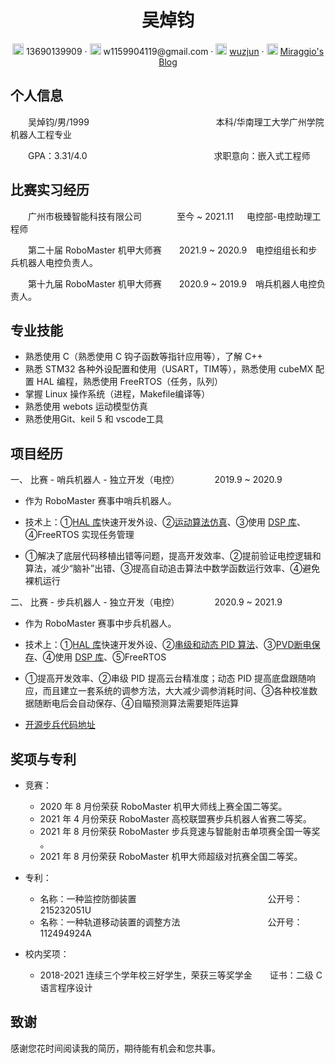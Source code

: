  <center>
     <h1>吴焯钧</h1>
     <div>
         <span>
             <img src="assets/phone-solid.svg" width="18px">
             13690139909
         </span>
         ·
         <span>
             <img src="assets/envelope-solid.svg" width="18px">
             w1159904119@gmail.com
         </span>
         ·
         <span>
             <img src="assets/github-brands.svg" width="18px">
             <a href="https://github.com/wuzjun">wuzjun</a>
         </span>
         ·
         <span>
             <img src="assets/rss-solid.svg" width="18px">
             <a href="https://lapzjfit.site">Miraggio's Blog</a>
         </span>
     </div>
 </center>

## 个人信息 

&emsp;&emsp;吴焯钧/男/1999&emsp;&emsp;&emsp;&emsp;&emsp;&emsp;&emsp;&emsp;&emsp;&emsp;&emsp;&emsp;&emsp;&emsp;&ensp;本科/华南理工大学广州学院机器人工程专业

&emsp;&emsp;GPA：3.31/4.0&emsp;&emsp;&emsp;&emsp;&emsp;&emsp;&emsp;&emsp;&emsp;&emsp;&emsp;&emsp;&emsp;&emsp;&ensp;求职意向：嵌入式工程师

## 比赛实习经历

&emsp;&emsp;广州市极臻智能科技有限公司&emsp;&emsp;&emsp;&emsp;至今 ~ 2021.11&emsp;&ensp;电控部-电控助理工程师

&emsp;&emsp;第二十届 RoboMaster 机甲大师赛&ensp;&ensp;&ensp;&ensp;2021.9 ~ 2020.9&emsp;电控组组长和步兵机器人电控负责人。

&emsp;&emsp;第十九届 RoboMaster 机甲大师赛&ensp;&ensp;&ensp;&ensp;2020.9 ~ 2019.9&emsp;哨兵机器人电控负责人。

## 专业技能

- 熟悉使用 C（熟悉使用 C 钩子函数等指针应用等），了解 C++
- 熟悉 STM32 各种外设配置和使用（USART，TIM等），熟悉使用 cubeMX 配置 HAL 编程，熟悉使用 FreeRTOS（任务，队列）
- 掌握 Linux 操作系统（进程，Makefile编译等）
- 熟悉使用 webots 运动模型仿真
- 熟悉使用Git、keil 5 和 vscode工具

## 项目经历

一、 比赛 - 哨兵机器人 - 独立开发（电控）&emsp;&emsp;&emsp;&emsp;2019.9 ~ 2020.9

- 作为 RoboMaster 赛事中哨兵机器人。

- 技术上：①[HAL 库](https://lapzjfit.site/post/cubeMX%2FcubeMX%E5%BA%8F%E7%AB%A0)快速开发外设、②[运动算法仿真](https://github.com/wuzjun/2020RM_Sentry)、③使用 [DSP 库](https://lapzjfit.site/post/cubeMX%2FcubeMX-DSP%2FDSP)、④FreeRTOS 实现任务管理

- ①解决了底层代码移植出错等问题，提高开发效率、②提前验证电控逻辑和算法，减少“脑补”出错、③提高自动追击算法中数学函数运行效率、④避免裸机运行

二、 比赛 - 步兵机器人 - 独立开发（电控）&emsp;&emsp;&emsp;&emsp;2020.9 ~ 2021.9

- 作为 RoboMaster 赛事中步兵机器人。

- 技术上：①[HAL 库](https://lapzjfit.site/post/cubeMX%2FcubeMX%E5%BA%8F%E7%AB%A0)快速开发外设、②[串级和动态 PID 算法](https://lapzjfit.site/post/Algorithm%2FAll_PID%2FPID)、③[PVD断电保存](https://lapzjfit.site/post/cubeMX%2FcubeMX-PWR)、④使用 [DSP 库](https://lapzjfit.site/post/cubeMX%2FcubeMX-DSP%2FDSP)、⑤FreeRTOS

- ①提高开发效率、②串级 PID 提高云台精准度；动态 PID 提高底盘跟随响应，而且建立一套系统的调参方法，大大减少调参消耗时间、③各种校准数据随断电后会自动保存、④自瞄预测算法需要矩阵运算

- [开源步兵代码地址](https://github.com/wuzjun/2021RM_Infantry)

## 奖项与专利

- 竞赛：
    - 2020 年 8 月份荣获 RoboMaster 机甲大师线上赛全国二等奖。
    - 2021 年 4 月份荣获 RoboMaster 高校联盟赛步兵机器人省赛二等奖。
    - 2021 年 8 月份荣获 RoboMaster 步兵竞速与智能射击单项赛全国一等奖 。
    - 2021 年 8 月份荣获 RoboMaster 机甲大师超级对抗赛全国二等奖。
- 专利：

    - 名称：一种监控防御装置&emsp;&emsp;&emsp;&emsp;&emsp;&emsp;&emsp;&emsp;&emsp;&emsp;&emsp;&emsp;&emsp;&emsp;&emsp;公开号：215232051U
    - 名称：一种轨道移动装置的调整方法&emsp;&emsp;&emsp;&emsp;&emsp;&emsp;&emsp;&emsp;&emsp;&emsp;公开号：112494924A
- 校内奖项：
    - 2018-2021 连续三个学年校三好学生，荣获三等奖学金&emsp;&emsp;证书：二级 C 语言程序设计

## 致谢

感谢您花时间阅读我的简历，期待能有机会和您共事。